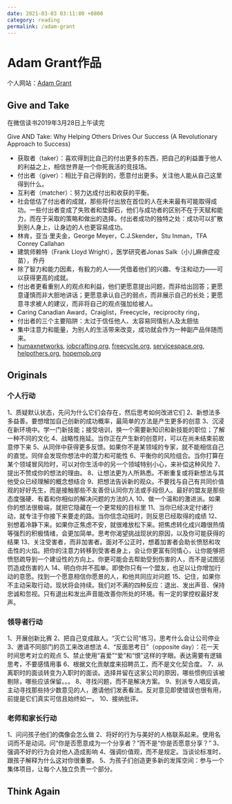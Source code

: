 ```yaml
---
date: 2021-03-03 03:11:00 +0800
category: reading
permalink: /adam-grant
---
```

# Adam Grant作品

个人网站：[Adam Grant](https://www.adamgrant.net/)

## Give and Take

在微信读书2019年3月28日上午读完

Give AND Take: Why Helping Others Drives Our Success (A Revolutionary Approach to Success)

- 获取者（taker）：喜欢得到比自己的付出更多的东西，把自己的利益置于他人的利益之上，相信世界是一个你死我活的竞技场。
- 付出者（giver）：相比于自己得到的，愿意付出更多。关注他人能从自己这里得到什么。
- 互利者（matcher）：努力达成付出和收获的平衡。
- 社会低估了付出者的成就，那些将付出放在首位的人在未来最有可能取得成功。一些付出者变成了失败者和垫脚石，他们与成功者的区别不在于天赋和能力，而在于采取的策略和做出的选择。付出者成功的独特之处：成功可以扩散到别人身上，让身边的人也更容易成功。
- 林肯，亚当·里夫金，George Meyer，C.J.Skender，Stu Inman，TFA Conrey Callahan
- 建筑师赖特（Frank Lloyd Wright），医学研究者Jonas Salk（小儿麻痹症疫苗），乔丹
- 除了智力和能力因素，有毅力的人——凭借着他们的兴趣、专注和动力——可以获得更高的成就。
- 付出者更看重别人的观点和利益，他们更愿意提出问题，而非给出回答；更愿意谨慎而非大胆地讲话；更愿意承认自己的弱点，而非展示自己的长处；更愿意寻求被人的建议，而非将自己的观点强加给被人。
- Caring Canadian Award，Craiglist，Freecycle，reciprocity ring，
- 付出者的三个主要陷阱：太过于信任他人、太容易同情别人及太胆怯
- 集中注意力和能量，为别人的生活带来改变，成功就会作为一种副产品伴随而来。
- [humaxnetworks](http://www.humaxnetworks.com), [jobcrafting.org](http://jobcrafting.org), [freecycle.org](http://freecycle.org), [servicespace.org](http://servicespace.org), [helpothers.org](http://helpothers.org), [hopemob.org](http://hopemob.org)

## Originals

### 个人行动

1、质疑默认状态，先问为什么它们会存在，然后思考如何改进它们
2、新想法多多益善。要想增加自己创新的成功概率，最简单的方法是产生更多的创意
3、沉浸在新环境中。学一门新技能；接受培训，换一个需要新知识和新技能的职位；了解一种不同的文化
4、战略性拖延。当你正在产生新的创意时，可以在尚未结束前故意停下来
5、从同伴中获得更多反馈。如果你不是某领域的专家，就不能相信自己的直觉。同伴会发现你想法中的潜力和可能性
6、平衡你的风险组合。当你打算在某个领域冒风险时，可以对你生活中的另一个领域特别小心，来补偿这种风险
7、提出不赞成你的想法的理由。
8、让想法更为人所熟悉。不断重复或将新想法与其他受众已经理解的概念想结合
9、把想法告诉新的观众。不要找与自己有共同价值观的好好先生，而是接触那些不友善但认同你方法或手段但人。最好的盟友是那些态度强硬、有着和你相似的解决问题的方法的人
10、做一个温和的激进派。如果你的想法很极端，就把它隐藏在一个更常规的目标里
11、当你已经决定付诸行动，就专注于你接下来要走的路。当你信念动摇时，则反思已经取得的成绩
12、别想着冷静下来。如果你正焦虑不安，就很难放松下来。把焦虑转化成兴趣很热情等强烈的积极情绪，会更加简单。思考你渴望挑战现状的原因，以及你可能获得的结果
13、关注受害者，而非加害者。面对不公正时，想着加害者会助长愤怒和攻击性的火焰。把你的注意力转移到受害者身上，会让你更富有同情心，让你能够把愤怒疏导到一个建设性的方向上。你更可能会去帮助受到伤害的人，而不是试图惩罚造成伤害的人
14、明白你并不孤单。即使你只有一个盟友，也足以让你增加行动的意愿。找到一个愿意相信你愿景的人，和他共同应对问题
15、记住，如果你不主动采取行动，现状将会持续。我们对不满的四种反应：退出、发出声音、保持忠诚和忽视。只有退出和发出声音能改善你所处的环境。有一定的掌控权最好发声。

### 领导者行动

1、开展创新比赛
2、把自己变成敌人。“灭亡公司”练习，思考什么会让公司停业
3、邀请不同部门的员工来改进想法
4、“反面思考日”（opposite day）：花一天时间思考对立的观点
5、禁止使用“喜爱”“爱”和“恨”这样的字眼。表达需要有逻辑思考，不要感情用事
6、根据文化贡献度来招聘员工，而不是文化契合度。
7、从离职时的面谈转变为入职时的面谈。选择并留在这家公司的原因，哪些惯例应该被剔除，哪些应该保留。。。
8、寻找问题，而不是解决方案。
9、别派专人唱反调，主动寻找那些持少数意见的人，邀请他们发表看法。反对意见即使错误也很有用，前提是它们真实可信且始终如一。
10、接纳批评。

### 老师和家长行动

1、问问孩子他们的偶像会怎么做
2、将好的行为与美好的人格联系起来。使用名词而不是动词。问“你是否愿意成为一个分享者？”而不是“你是否愿意分享？”
3、强调不好的行为会对他人造成影响
4、强调价值观，而不是规定。当谈论标准时，跟孩子解释为什么这对你很重要。
5、为孩子们创造更多新的发挥空间：参与一个集体项目，让每个人独立负责一个部分。

## Think Again
